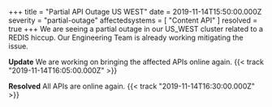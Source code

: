 +++
title = "Partial API Outage US WEST"
date = 2019-11-14T15:50:00.000Z
severity = "partial-outage"
affectedsystems = [
  "Content API"
]
resolved = true
+++
We are seeing a partial outage in our US_WEST cluster related to a REDIS hiccup. Our Engineering Team is already working mitigating the issue.

**Update** We are working on bringing the affected APIs online again. {{< track "2019-11-14T16:05:00.000Z" >}}

**Resolved** All APIs are online again. {{< track "2019-11-14T16:30:00.000Z" >}}